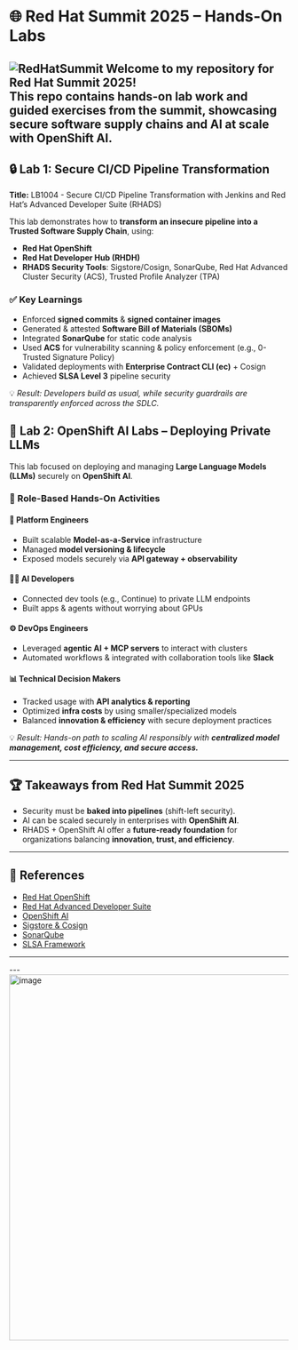 # 🌐 Red Hat Summit 2025 – Hands-On Labs  



![RedHatSummit](https://github.com/user-attachments/assets/1364664b-46a9-4ab8-91df-33b2d5673844)
Welcome to my repository for **Red Hat Summit 2025**!  
This repo contains hands-on lab work and guided exercises from the summit, showcasing **secure software supply chains** and **AI at scale with OpenShift AI**.  
---

## 🔒 Lab 1: Secure CI/CD Pipeline Transformation  
**Title:** LB1004 - Secure CI/CD Pipeline Transformation with Jenkins and Red Hat’s Advanced Developer Suite (RHADS)  

This lab demonstrates how to **transform an insecure pipeline into a Trusted Software Supply Chain**, using:  
- **Red Hat OpenShift**  
- **Red Hat Developer Hub (RHDH)**  
- **RHADS Security Tools**: Sigstore/Cosign, SonarQube, Red Hat Advanced Cluster Security (ACS), Trusted Profile Analyzer (TPA)  

### ✅ Key Learnings  
- Enforced **signed commits** & **signed container images**  
- Generated & attested **Software Bill of Materials (SBOMs)**  
- Integrated **SonarQube** for static code analysis  
- Used **ACS** for vulnerability scanning & policy enforcement (e.g., 0-Trusted Signature Policy)  
- Validated deployments with **Enterprise Contract CLI (ec)** + Cosign  
- Achieved **SLSA Level 3** pipeline security  

💡 *Result: Developers build as usual, while security guardrails are transparently enforced across the SDLC.*  



## 🚀 Lab 2: OpenShift AI Labs – Deploying Private LLMs  

This lab focused on deploying and managing **Large Language Models (LLMs)** securely on **OpenShift AI**.  

### 👥 Role-Based Hands-On Activities  
#### 🔧 Platform Engineers  
- Built scalable **Model-as-a-Service** infrastructure  
- Managed **model versioning & lifecycle**  
- Exposed models securely via **API gateway + observability**  

#### 👩‍💻 AI Developers  
- Connected dev tools (e.g., Continue) to private LLM endpoints  
- Built apps & agents without worrying about GPUs  

#### ⚙️ DevOps Engineers  
- Leveraged **agentic AI + MCP servers** to interact with clusters  
- Automated workflows & integrated with collaboration tools like **Slack**  

#### 📊 Technical Decision Makers  
- Tracked usage with **API analytics & reporting**  
- Optimized **infra costs** by using smaller/specialized models  
- Balanced **innovation & efficiency** with secure deployment practices  

💡 *Result: Hands-on path to scaling AI responsibly with **centralized model management, cost efficiency, and secure access.***  

---

## 🏆 Takeaways from Red Hat Summit 2025  
- Security must be **baked into pipelines** (shift-left security).  
- AI can be scaled securely in enterprises with **OpenShift AI**.  
- RHADS + OpenShift AI offer a **future-ready foundation** for organizations balancing **innovation, trust, and efficiency**.  

---

## 📖 References  
- [Red Hat OpenShift](https://www.redhat.com/en/technologies/cloud-computing/openshift)  
- [Red Hat Advanced Developer Suite](https://developers.redhat.com)  
- [OpenShift AI](https://www.redhat.com/en/technologies/cloud-computing/openshift/ai)  
- [Sigstore & Cosign](https://sigstore.dev)  
- [SonarQube](https://www.sonarqube.org)  
- [SLSA Framework](https://slsa.dev)  

---

---<img width="1610" height="659" alt="image" src="https://github.com/user-attachments/assets/bbd99af2-6d68-4a73-bc04-47e9a2ca1b5e" />
